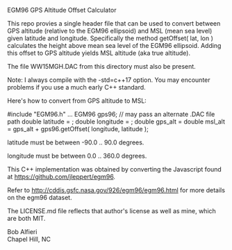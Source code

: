 EGM96 GPS Altitude Offset Calculator

This repo provies a single header file that can be used to convert
between GPS altitude (relative to the EGM96 ellipsoid) and MSL (mean 
sea level) given latitude and longitude. Specifically the
method getOffset( lat, lon ) calculates the height above
mean sea level of the EGM96 ellipsoid. Adding this offset
to GPS altitude yields MSL altitude (aka true altitude).

The file WW15MGH.DAC from this directory must also be present.

Note: I always compile with the -std=c++17 option. You may encounter
problems if you use a much early C++ standard.

Here's how to convert from GPS altitude to MSL:

 #include "EGM96.h"
 ...
 EGM96 gps96;   // may pass an alternate .DAC file path
 double latitude = <some latitude>;
 double longitude = <some longitude>;
 double gps_alt = <some GPS altitude>
 double msl_alt = gps_alt + gps96.getOffset( longitude, latitude );

latitude must be between -90.0 .. 90.0 degrees.

longitude must be between 0.0 .. 360.0 degrees.

This C++ implementation was obtained by converting the Javascript
found at https://github.com/jleppert/egm96.

Refer to http://cddis.gsfc.nasa.gov/926/egm96/egm96.html for more
details on the egm96 dataset.

The LICENSE.md file reflects that author's license as well as mine,
which are both MIT.

Bob Alfieri
<br>
Chapel Hill, NC
